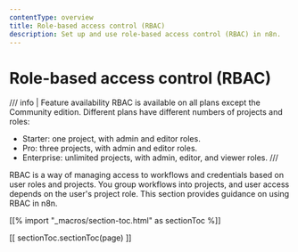 ```yaml
---
contentType: overview
title: Role-based access control (RBAC)
description: Set up and use role-based access control (RBAC) in n8n.
---
```


# Role-based access control (RBAC)

/// info | Feature availability
RBAC is available on all plans except the Community edition. Different plans have different numbers of projects and roles:

* Starter: one project, with admin and editor roles.
* Pro: three projects, with admin and editor roles.
* Enterprise: unlimited projects, with admin, editor, and viewer roles.
///

RBAC is a way of managing access to workflows and credentials based on user roles and projects. You group workflows into projects, and user access depends on the user's project role. This section provides guidance on using RBAC in n8n.

[[% import "_macros/section-toc.html" as sectionToc %]]

[[ sectionToc.sectionToc(page) ]]





